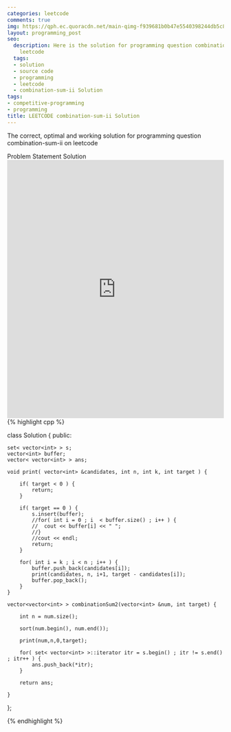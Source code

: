 ```yaml
---
categories: leetcode
comments: true
img: https://qph.ec.quoracdn.net/main-qimg-f939681b0b47e5540398244db5c8966f?convert_to_webp=true
layout: programming_post
seo:
  description: Here is the solution for programming question combination-sum-ii on
    leetcode
  tags:
  - solution
  - source code
  - programming
  - leetcode
  - combination-sum-ii Solution
tags:
- competitive-programming
- programming
title: LEETCODE combination-sum-ii Solution
---
```

The correct, optimal and working solution for programming question combination-sum-ii on leetcode

<div class="ui secondary pointing large menu">
  <a class="grey item" data-tab="problem-statement">
    Problem Statement
  </a>
  <a class="active item grey" data-tab="solution">
    Solution
  </a>
</div>
<div class="ui bottom attached tab" data-tab="problem-statement">
    <iframe src="https://leetcode.com/problems/combination-sum-ii/" width="100%" height="600px" style="overflow: scroll; border: none;"></iframe>
</div>
<div class="ui bottom attached active tab" data-tab="solution">
{% highlight cpp %}

class Solution {
public:

    set< vector<int> > s;
    vector<int> buffer;
    vector< vector<int> > ans;

    void print( vector<int> &candidates, int n, int k, int target ) {

    	if( target < 0 ) {
    		return;
    	}
    
    	if( target == 0 ) {
    		s.insert(buffer);
    		//for( int i = 0 ; i  < buffer.size() ; i++ ) {
    		//	cout << buffer[i] << " ";
    		//}
    		//cout << endl;
    		return;
    	}
    	
    	for( int i = k ; i < n ; i++ ) {
    		buffer.push_back(candidates[i]);
    		print(candidates, n, i+1, target - candidates[i]);
    		buffer.pop_back();
    	}
    }

    vector<vector<int> > combinationSum2(vector<int> &num, int target) {
        
        int n = num.size();
        
        sort(num.begin(), num.end());
        
        print(num,n,0,target);
	
	    for( set< vector<int> >::iterator itr = s.begin() ; itr != s.end() ; itr++ ) {
		    ans.push_back(*itr);
	    }
	    
	    return ans;
        
    }
};

{% endhighlight %}
</div>

